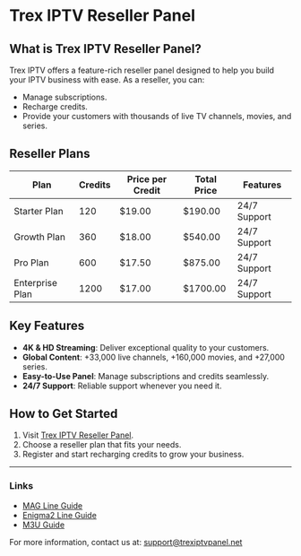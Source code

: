 # Trex IPTV Reseller Panel

## What is Trex IPTV Reseller Panel?
Trex IPTV offers a feature-rich reseller panel designed to help you build your IPTV business with ease. As a reseller, you can:
- Manage subscriptions.
- Recharge credits.
- Provide your customers with thousands of live TV channels, movies, and series.

## Reseller Plans
| **Plan**           | **Credits** | **Price per Credit** | **Total Price** | **Features**          |
|---------------------|-------------|-----------------------|------------------|-----------------------|
| Starter Plan        | 120         | $19.00               | $190.00          | 24/7 Support         |
| Growth Plan         | 360         | $18.00               | $540.00          | 24/7 Support         |
| Pro Plan            | 600         | $17.50               | $875.00          | 24/7 Support         |
| Enterprise Plan     | 1200        | $17.00               | $1700.00         | 24/7 Support         |

## Key Features
- **4K & HD Streaming**: Deliver exceptional quality to your customers.
- **Global Content**: +33,000 live channels, +160,000 movies, and +27,000 series.
- **Easy-to-Use Panel**: Manage subscriptions and credits seamlessly.
- **24/7 Support**: Reliable support whenever you need it.

## How to Get Started
1. Visit [Trex IPTV Reseller Panel](http://trexiptvpanel.net/).
2. Choose a reseller plan that fits your needs.
3. Register and start recharging credits to grow your business.

---

### Links
- [MAG Line Guide](http://trexiptvpanel.net/mag-line-guide)
- [Enigma2 Line Guide](http://trexiptvpanel.net/enigma2-line-guide)
- [M3U Guide](http://trexiptvpanel.net/m3u-guide)

For more information, contact us at: [support@trexiptvpanel.net](mailto:support@trexiptvpanel.net)
